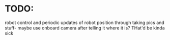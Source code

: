 # TODO: 
robot control and periodic updates of robot position through taking pics and stuff- maybe use onboard camera after telling it where it is? THat'd be kinda sick